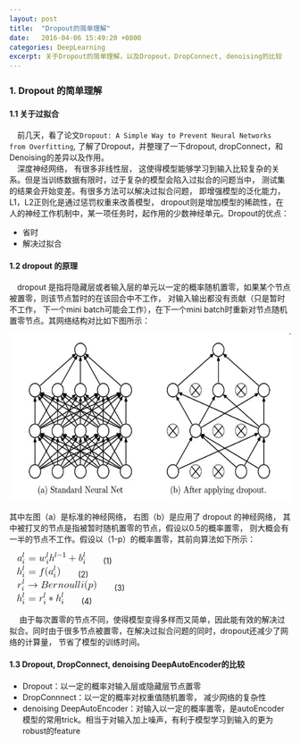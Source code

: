 ```yaml
---
layout: post
title:  "Dropout的简单理解"
date:   2016-04-06 15:49:20 +0800
categories: DeepLearning
excerpt: 关于Dropout的简单理解，以及Dropout，DropConnect, denoising的比较
---
```


### 1. Dropout 的简单理解

#### 1.1 关于过拟合

&emsp;前几天，看了论文`Dropout: A Simple Way to Prevent Neural Networks from Overfitting`, 了解了Dropout，并整理了一下dropout, dropConnect，和Denoising的差异以及作用。  
&emsp;深度神经网络， 有很多非线性层， 这使得模型能够学习到输入比较复杂的关系。但是当训练数据有限时，过于复杂的模型会陷入过拟合的问题当中， 测试集的结果会开始变差。有很多方法可以解决过拟合问题， 即增强模型的泛化能力， L1，L2正则化是通过惩罚权重来改善模型， dropout则是增加模型的稀疏性，在人的神经工作机制中，某一项任务时，起作用的少数神经单元。Dropout的优点：  
* 省时
* 解决过拟合

#### 1.2 dropout 的原理

&emsp;dropout 是指将隐藏层或者输入层的单元以一定的概率随机置零，如果某个节点被置零，则该节点暂时的在该回合中不工作， 对输入输出都没有贡献（只是暂时不工作， 下一个mini batch可能会工作），在下一个mini batch时重新对节点随机置零节点。其网络结构对比如下图所示：  
<p align='center'><img src="/images/dropout/dropout.png" height="300" weight="600"></p>  

其中左图（a）是标准的神经网络， 右图（b）是应用了 dropout 的神经网络， 其中被打叉的节点是指被暂时随机置零的节点，假设以0.5的概率置零， 则大概会有一半的节点不工作。假设以（1-p）的概率置零，其前向算法如下所示：

&emsp;![](/images/dropout/ca.png) &emsp;&emsp;(1)   
&emsp;![](/images/dropout/ch.png) &emsp;&emsp;(2)  
&emsp;![](/images/dropout/r.png) &emsp;&emsp;(3)  
&emsp;![](/images/dropout/chh.png) &emsp;&emsp;(4)  

&emsp; 由于每次置零的节点不同，使得模型变得多样而又简单，因此能有效的解决过拟合。同时由于很多节点被置零，在解决过拟合问题的同时，dropout还减少了网络的计算量， 节省了模型的训练时间。  

#### 1.3 Dropout, DropConnect, denoising DeepAutoEncoder的比较

* Dropout：以一定的概率对输入层或隐藏层节点置零
* DropConnnect：以一定的概率对权重值随机置零， 减少网络的复杂性
* denoising DeepAutoEncoder：对输入以一定的概率置零，是autoEncoder模型的常用trick。相当于对输入加上噪声，有利于模型学习到输入的更为robust的feature
